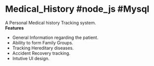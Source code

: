 # Medical_History #node_js #Mysql
A Personal Medical history Tracking system.<br/>
**Features**
- General Information regarding the patient. 
- Ability to form Family Groups.
- Tracking Hereditary diseases.
- Accident Recovery tracking.
- Intutive UI design.
